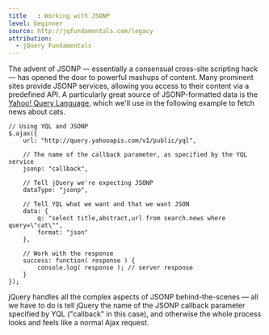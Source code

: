 ```yaml
---
title   : Working with JSONP
level: beginner
source: http://jqfundamentals.com/legacy
attribution:
  - jQuery Fundamentals
---
```


The advent of JSONP — essentially a consensual cross-site scripting hack — has
opened the door to powerful mashups of content. Many prominent sites provide
JSONP services, allowing you access to their content via a predefined API. A
particularly great source of JSONP-formatted data is the [Yahoo! Query
Language](http://developer.yahoo.com/yql/console/), which we'll use in the
following example to fetch news about cats.

```
// Using YQL and JSONP
$.ajax({
	url: "http://query.yahooapis.com/v1/public/yql",

	// The name of the callback parameter, as specified by the YQL service
	jsonp: "callback",

	// Tell jQuery we're expecting JSONP
	dataType: "jsonp",

	// Tell YQL what we want and that we want JSON
	data: {
		q: "select title,abstract,url from search.news where query=\"cat\"",
		format: "json"
	},

	// Work with the response
	success: function( response ) {
		console.log( response ); // server response
	}
});
```

jQuery handles all the complex aspects of JSONP behind-the-scenes — all we have
to do is tell jQuery the name of the JSONP callback parameter specified by YQL
("callback" in this case), and otherwise the whole process looks and feels like
a normal Ajax request.
